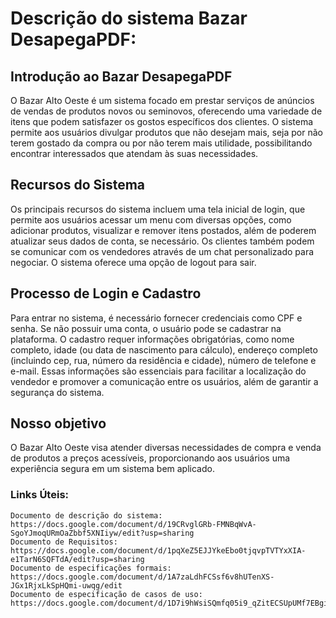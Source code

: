 # Descrição do sistema Bazar DesapegaPDF:

## Introdução ao Bazar DesapegaPDF
O Bazar Alto Oeste é um sistema focado em prestar serviços de anúncios de vendas de produtos novos ou seminovos, oferecendo uma variedade de itens que podem satisfazer os gostos específicos dos clientes. O sistema permite aos usuários divulgar produtos que não desejam mais, seja por não terem gostado da compra ou por não terem mais utilidade, possibilitando encontrar interessados que atendam às suas necessidades.

## Recursos do Sistema
Os principais recursos do sistema incluem uma tela inicial de login, que permite aos usuários acessar um menu com diversas opções, como adicionar produtos, visualizar e remover itens postados, além de poderem atualizar seus dados de conta, se necessário. Os clientes também podem se comunicar com os vendedores através de um chat personalizado para negociar. O sistema oferece uma opção de logout para sair.

## Processo de Login e Cadastro
Para entrar no sistema, é necessário fornecer credenciais como CPF e senha. Se não possuir uma conta, o usuário pode se cadastrar na plataforma. O cadastro requer informações obrigatórias, como nome completo, idade (ou data de nascimento para cálculo), endereço completo (incluindo cep, rua, número da residência e cidade), número de telefone e e-mail. Essas informações são essenciais para facilitar a localização do vendedor e promover a comunicação entre os usuários, além de garantir a segurança do sistema.

## Nosso objetivo
O Bazar Alto Oeste visa atender diversas necessidades de compra e venda de produtos a preços acessíveis, proporcionando aos usuários uma experiência segura em um sistema bem aplicado.


### Links Úteis:
    Documento de descrição do sistema: https://docs.google.com/document/d/19CRvglGRb-FMNBqWvA-SgoYJmoqURmOaZbbf5XNIiyw/edit?usp=sharing
    Documento de Requisitos: https://docs.google.com/document/d/1pqXeZ5EJJYkeEbo0tjqvpTVTYxXIA-e1TarN6SQFTdA/edit?usp=sharing
    Documento de especificações formais: https://docs.google.com/document/d/1A7zaLdhFCSsf6v8hUTenXS-JGx1RjxLkSpHQmi-uwqg/edit
    Documento de especificação de casos de uso: https://docs.google.com/document/d/1D7i9hWsiSQmfq05i9_qZitECSUpUMf7EBgig7eoQVfY/edit